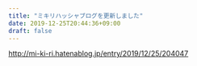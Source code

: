 ```yaml
---
title: "ミキリハッシャブログを更新しました"
date: 2019-12-25T20:44:36+09:00
draft: false
---
```


http://mi-ki-ri.hatenablog.jp/entry/2019/12/25/204047